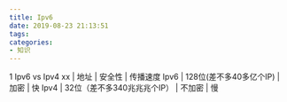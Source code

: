 ```yaml
---
title: Ipv6
date: 2019-08-23 21:13:51
tags:
categories: 
- 知识
---
```

1  Ipv6 vs Ipv4
    xx | 地址 | 安全性 | 传播速度
    Ipv6 | 128位(差不多40多亿个IP) | 加密 | 快
    Ipv4 | 32位（差不多340兆兆兆个IP） | 不加密 | 慢